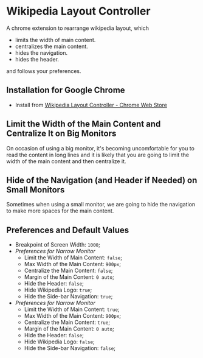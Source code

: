 # Wikipedia Layout Controller

<!-- > 2017-12-09T11:51:43+0800 -->

<!-- Keywords: *Wikipedia Layout Controller*. -->

<!-- One line description -->
<!-- A chrome extension to rearrange wikipedia layout to make it easier to read. -->

<!-- Description -->
A chrome extension to rearrange wikipedia layout, which

- limits the width of main content.
- centralizes the main content.
- hides the navigation.
- hides the header.

and follows your preferences.

## Installation for Google Chrome

- Install from [Wikipedia Layout Controller - Chrome Web Store](https://chrome.google.com/webstore/detail/wikipedia-layout-controll/klcpdbmhkpkhlhffpmpdeooehfdbdmbf)

<!-- Why/Motivation -->
## Limit the Width of the Main Content and Centralize It on Big Monitors

On occasion of using a big monitor, it's becoming uncomfortable for you to read the content in long lines and it is likely that you are going to limit the width of the main content and then centralize it.


<!-- Why/Motivation -->
## Hide of the Navigation (and Header if Needed) on Small Monitors

Sometimes when using a small monitor, we are going to hide the navigation to make more spaces for the main content.


## Preferences and Default Values

- Breakpoint of Screen Width: `1000`;
- *Preferences for Narrow Monitor*
	- Limit the Width of Main Content: `false`;
	- Max Width of the Main Content: `900px`;
	- Centralize the Main Content: `false`;
	- Margin of the Main Content: `0 auto`;
	- Hide the Header: `false`;
	- Hide Wikipedia Logo: `true`;
	- Hide the Side-bar Navigation: `true`;
- *Preferences for Narrow Monitor*
	- Limit the Width of Main Content: `true`;
	- Max Width of the Main Content: `900px`;
	- Centralize the Main Content: `true`;
	- Margin of the Main Content: `0 auto`;
	- Hide the Header: `false`;
	- Hide Wikipedia Logo: `false`;
	- Hide the Side-bar Navigation: `false`;
